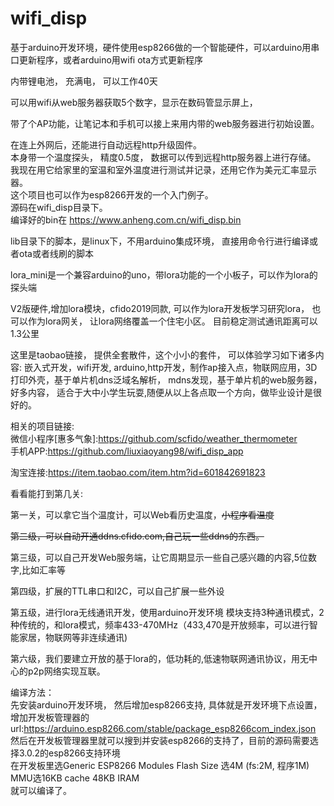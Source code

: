 # wifi_disp
基于arduino开发环境，硬件使用esp8266做的一个智能硬件，可以arduino用串口更新程序，或者arduino用wifi ota方式更新程序

内带锂电池， 充满电， 可以工作40天

可以用wifi从web服务器获取5个数字，显示在数码管显示屏上，

带了个AP功能，让笔记本和手机可以接上来用内带的web服务器进行初始设置。

在连上外网后，还能进行自动远程http升级固件。  
本身带一个温度探头， 精度0.5度， 数据可以传到远程http服务器上进行存储。  
我现在用它给家里的室温和室外温度进行测试并记录，还用它作为美元汇率显示器。  
这个项目也可以作为esp8266开发的一个入门例子。  
源码在wifi_disp目录下。   
编译好的bin在 https://www.anheng.com.cn/wifi_disp.bin  

lib目录下的脚本，是linux下，不用arduino集成环境， 直接用命令行进行编译或者ota或者线刷的脚本

lora_mini是一个兼容arduino的uno，带lora功能的一个小板子，可以作为lora的探头端  

 V2版硬件,增加lora模块，cfido2019同款, 可以作为lora开发板学习研究lora， 也可以作为lora网关， 让lora网络覆盖一个住宅小区。  目前稳定测试通讯距离可以1.3公里  

这里是taobao链接， 提供全套散件，这个小小的套件， 可以体验学习如下诸多内容: 嵌入式开发，wifi开发, arduino,http开发，制作ap接入点，物联网应用，3D打印外壳，基于单片机dns泛域名解析， mdns发现，基于单片机的web服务器，好多内容， 适合于大中小学生玩耍,随便从以上各点取一个方向，做毕业设计是很好的。 

相关的项目链接:  
微信小程序[惠多气象]:https://github.com/scfido/weather_thermometer  
手机APP:https://github.com/liuxiaoyang98/wifi_disp_app  
 
淘宝连接:https://item.taobao.com/item.htm?id=601842691823  

看看能打到第几关:  

第一关，可以拿它当个温度计，可以Web看历史温度，~~小程序看温度~~

~~第二级，可以自动开通ddns.cfido.com,自己玩一些ddns的东西。~~

第三级，可以自己开发Web服务端，让它周期显示一些自己感兴趣的内容,5位数字,比如汇率等

第四级，扩展的TTL串口和I2C，可以自己扩展一些外设

第五级，进行lora无线通讯开发，使用arduino开发环境
模块支持3种通讯模式，2种传统的，和lora模式，频率433-470MHz（433,470是开放频率，可以进行智能家居，物联网等非连续通讯)

第六级，我们要建立开放的基于lora的，低功耗的,低速物联网通讯协议，用无中心的p2p网络实现互联。

编译方法：  
先安装arduino开发环境， 然后增加esp8266支持, 具体就是开发环境下点设置， 增加开发板管理器的url:https://arduino.esp8266.com/stable/package_esp8266com_index.json   
然后在开发板管理器里就可以搜到并安装esp8266的支持了，目前的源码需要选择3.0.2的esp8266支持环境  
在开发板里选Generic ESP8266 Modules 
Flash Size 选4M (fs:2M, 程序1M) 
MMU选16KB cache 48KB IRAM  
就可以编译了。 
